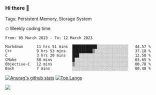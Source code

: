 ### Hi there 👋

Tags: Persistent Memory, Storage System

<!--

[![Anurag's github stats](https://github-readme-stats.vercel.app/api?username=wwyf)](https://github.com/anuraghazra/github-readme-stats)

[![Anurag's github stats](https://github-readme-stats.vercel.app/api?username=wwyf&count_private=true)](https://github.com/anuraghazra/github-readme-stats)


[![Top Langs](https://github-readme-stats.vercel.app/api/top-langs/?username=wwyf&count_private=true&&hide=jupyter%20notebook,html)](https://github.com/anuraghazra/github-readme-stats)



-->


⏱ Weekly coding time

<!--START_SECTION:waka-->

```text
From: 05 March 2023 - To: 12 March 2023

Markdown      11 hrs 51 mins  ███████████░░░░░░░░░░░░░░   44.57 %
C++           9 hrs 53 mins   █████████▒░░░░░░░░░░░░░░░   37.18 %
C             3 hrs 20 mins   ███░░░░░░░░░░░░░░░░░░░░░░   12.58 %
CMake         58 mins         █░░░░░░░░░░░░░░░░░░░░░░░░   03.65 %
Objective-C   12 mins         ▒░░░░░░░░░░░░░░░░░░░░░░░░   00.78 %
Bash          7 mins          ░░░░░░░░░░░░░░░░░░░░░░░░░   00.48 %
```

<!--END_SECTION:waka-->



[![Anurag's github stats](https://github-readme-stats.vercel.app/api?username=wwyf&count_private=true&show_icons=true&hide_border=true)](https://github.com/anuraghazra/github-readme-stats) [![Top Langs](https://github-readme-stats.vercel.app/api/top-langs/?username=wwyf&count_private=true&hide=jupyter%20notebook,html,OpenEdge%20ABL&langs_count=10&layout=compact&hide_border=true)](https://github.com/anuraghazra/github-readme-stats)

<!--

[![willianrod's wakatime stats](https://github-readme-stats.vercel.app/api/wakatime?username=wwyf)](https://github.com/anuraghazra/github-readme-stats)


-->

![](https://hit.yhype.me/github/profile?user_id=23121291)

